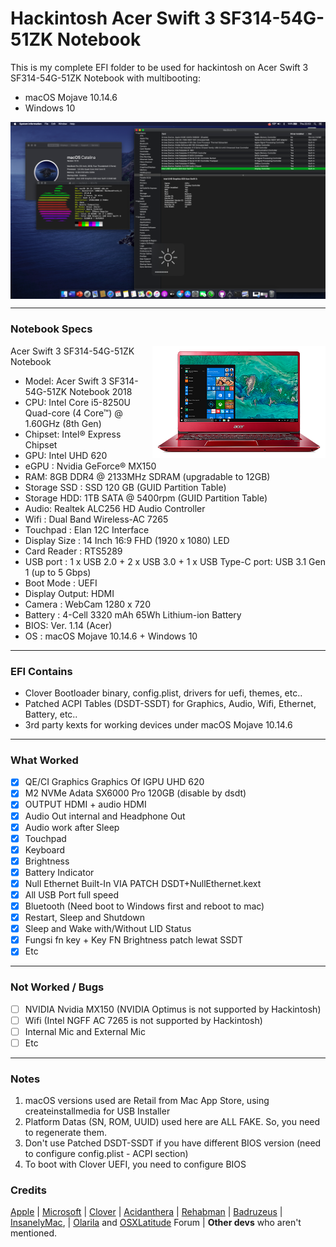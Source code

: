 # Hackintosh Acer Swift 3 SF314-54G-51ZK Notebook
This is my complete EFI folder to be used for hackintosh on Acer Swift 3 SF314-54G-51ZK Notebook with multibooting:
- macOS Mojave 10.14.6
- Windows 10


<img src="/IMG/Catalina.png?raw=true" alt="macOS Catalina" align="center">

--------------------------------------------------------------------------------------------

### Notebook Specs
<img src="/IMG/SF314-54G.png?raw=true" alt="Acer Aspire E1-472G" align="right">
 
 Acer Swift 3 SF314-54G-51ZK Notebook
 - Model: Acer Swift 3 SF314-54G-51ZK Notebook 2018
 - CPU: Intel Core i5-8250U Quad-core (4 Core™) @ 1.60GHz (8th Gen) 
 - Chipset: Intel® Express Chipset
 - GPU: Intel UHD 620
 - eGPU : Nvidia GeForce® MX150
 - RAM: 8GB DDR4 @ 2133MHz SDRAM (upgradable to 12GB)
 - Storage SSD : SSD 120 GB (GUID Partition Table)
 - Storage HDD: 1TB SATA @ 5400rpm (GUID Partition Table)
 - Audio: Realtek ALC256 HD Audio Controller
 - Wifi : Dual Band Wireless-AC 7265
 - Touchpad : Elan 12C Interface
 - Display Size : 14 Inch 16:9 FHD (1920 x 1080) LED
 - Card Reader : RTS5289
 - USB port : 1 x USB 2.0 + 2 x USB 3.0 + 1 x USB Type-C port: USB 3.1 Gen 1 (up to 5 Gbps)
 - Boot Mode : UEFI
 - Display Output: HDMI 
 - Camera : WebCam 1280 x 720
 - Battery : 4-Cell 3320 mAh 65Wh Lithium-ion Battery
 - BIOS: Ver. 1.14 (Acer)
 - OS : macOS Mojave 10.14.6  + Windows 10

--------------------------------------------------------------------------------------------

### EFI Contains
 - Clover Bootloader binary, config.plist, drivers for uefi, themes, etc..
 - Patched ACPI Tables (DSDT-SSDT) for Graphics, Audio, Wifi, Ethernet, Battery, etc..
 - 3rd party kexts for working devices under macOS Mojave 10.14.6
 
 --------------------------------------------------------------------------------------------
 
### What Worked
- [x] QE/CI Graphics Graphics Of IGPU UHD 620
- [x] M2 NVMe Adata SX6000 Pro 120GB (disable by dsdt)
- [x] OUTPUT HDMI + audio HDMI
- [x] Audio Out internal and Headphone Out
- [x] Audio work after Sleep
- [x] Touchpad
- [x] Keyboard 
- [x] Brightness 
- [x] Battery Indicator
- [x] Null Ethernet Built-In VIA PATCH DSDT+NullEthernet.kext
- [x] All USB Port full speed
- [x] Bluetooth (Need boot to Windows first and reboot to mac)
- [x] Restart, Sleep and Shutdown 
- [x] Sleep and Wake with/Without LID Status
- [x] Fungsi fn key + Key FN Brightness patch lewat SSDT
- [x] Etc

--------------------------------------------------------------------------------------------

### Not Worked / Bugs
- [ ] NVIDIA Nvidia MX150 (NVIDIA Optimus is not supported by Hackintosh)
- [ ] Wifi (Intel NGFF AC 7265 is not supported by Hackintosh)
- [ ] Internal Mic and External Mic 
- [ ] Etc

--------------------------------------------------------------------------------------------

### Notes
1. macOS versions used are Retail from Mac App Store, using createinstallmedia for USB Installer
2. Platform Datas (SN, ROM, UUID) used here are ALL FAKE. So, you need to regenerate them.
3. Don't use Patched DSDT-SSDT if you have different BIOS version (need to configure config.plist - ACPI section)
4. To boot with Clover UEFI, you need to configure BIOS

### Credits
[Apple](https://www.apple.com) | [Microsoft](https://www.microsoft.com/en-us/windows) | [Clover](https://sourceforge.net/projects/cloverefiboot) | [Acidanthera](https://github.com/acidanthera) | [Rehabman](https://github.com/RehabMan/Laptop-DSDT-Patch) | [Badruzeus](https://github.com/badruzeus) | [InsanelyMac](https://www.insanelymac.com/forum), | [Olarila](http://olarila.com/forum) and [OSXLatitude](https://osxlatitude.com/forums) Forum | <b>Other devs</b> who aren't mentioned.
